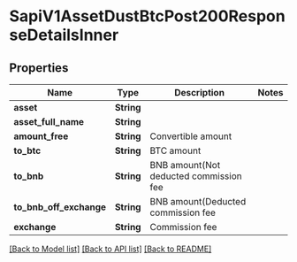 # SapiV1AssetDustBtcPost200ResponseDetailsInner

## Properties

Name | Type | Description | Notes
------------ | ------------- | ------------- | -------------
**asset** | **String** |  | 
**asset_full_name** | **String** |  | 
**amount_free** | **String** | Convertible amount | 
**to_btc** | **String** | BTC amount | 
**to_bnb** | **String** | BNB amount(Not deducted commission fee | 
**to_bnb_off_exchange** | **String** | BNB amount(Deducted commission fee | 
**exchange** | **String** | Commission fee | 

[[Back to Model list]](../README.md#documentation-for-models) [[Back to API list]](../README.md#documentation-for-api-endpoints) [[Back to README]](../README.md)


